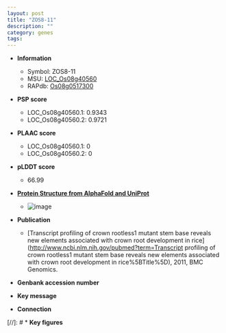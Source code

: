 ```yaml
---
layout: post
title: "ZOS8-11"
description: ""
category: genes
tags: 
---
```


* **Information**  
    + Symbol: ZOS8-11  
    + MSU: [LOC_Os08g40560](http://rice.plantbiology.msu.edu/cgi-bin/ORF_infopage.cgi?orf=LOC_Os08g40560)  
    + RAPdb: [Os08g0517300](http://rapdb.dna.affrc.go.jp/viewer/gbrowse_details/irgsp1?name=Os08g0517300)  

* **PSP score**  
    + LOC_Os08g40560.1: 0.9343 
    + LOC_Os08g40560.2: 0.9721 

* **PLAAC score**  
    + LOC_Os08g40560.1: 0 
    + LOC_Os08g40560.2: 0 

* **pLDDT score**
    + 66.99

* **[Protein Structure from AlphaFold and UniProt](https://www.uniprot.org/uniprotkb/Q7EZ93/entry#structure)**
    + ![image](https://ricepsp.github.io/images/Q7/AF-Q7EZ93-F1.png)

* **Publication**  
    + [Transcript profiling of crown rootless1 mutant stem base reveals new elements associated with crown root development in rice](http://www.ncbi.nlm.nih.gov/pubmed?term=Transcript profiling of crown rootless1 mutant stem base reveals new elements associated with crown root development in rice%5BTitle%5D), 2011, BMC Genomics.

* **Genbank accession number**  

* **Key message**  

* **Connection**  

[//]: # * **Key figures**  



